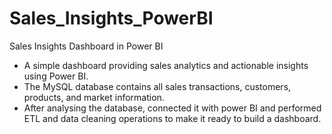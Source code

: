 # Sales_Insights_PowerBI
Sales Insights Dashboard in Power BI
- A simple dashboard providing sales analytics and actionable insights using Power BI. 
- The MySQL database contains all sales transactions, customers, products, and market information.
- After analysing the database, connected it with power BI and performed ETL and data cleaning operations to make it ready to build a dashboard.
